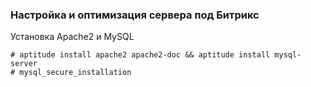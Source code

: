 ### Настройка и оптимизация сервера под Битрикс
Установка Apache2 и MySQL
```
# aptitude install apache2 apache2-doc && aptitude install mysql-server
# mysql_secure_installation
```